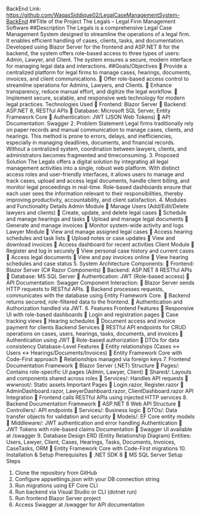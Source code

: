 BackEnd Link: https://github.com/WaqasSiddique02/LegalCaseManagementSystem-BackEnd
##Title of the Project
The Legals – Legal Firm Management Software
##Description
The Legals is a comprehensive Legal Case Management System designed to streamline the
operations of a legal firm. It enables efficient handling of cases, clients, tasks, and
documentation. Developed using Blazor Server for the frontend and ASP.NET 8 for the backend,
the system offers role-based access to three types of users: Admin, Lawyer, and Client. The
system ensures a secure, modern interface for managing legal data and interactions.
##Goals/Objectives
 Provide a centralized platform for legal firms to manage cases, hearings, documents,
invoices, and client communications.
 Offer role-based access control to streamline operations for Admins, Lawyers, and
Clients.
 Enhance transparency, reduce manual effort, and digitize the legal workflow.
 Implement secure, scalable, and responsive web technology for modern legal practices.
Technologies Used
 Frontend: Blazor Server
 Backend: ASP.NET 8, RESTful APIs
 Database: Microsoft SQL Server, Entity Framework Core
 Authentication: JWT (JSON Web Tokens)
 API Documentation: Swagger
2. Problem Statement
Legal firms traditionally rely on paper records and manual communication to manage cases,
clients, and hearings. This method is prone to errors, delays, and inefficiencies, especially in
managing deadlines, documents, and financial records. Without a centralized system,
coordination between lawyers, clients, and administrators becomes fragmented and timeconsuming.
3. Proposed Solution
The Legals offers a digital solution by integrating all legal management activities into a single,
robust web platform. With distinct access roles and user-friendly interfaces, it allows users to
manage and track cases, upload and access legal documents, handle client billing, and monitor
legal proceedings in real-time. Role-based dashboards ensure that each user sees the information
relevant to their responsibilities, thereby improving productivity, accountability, and client
satisfaction.
4. Modules and Functionality Details
Admin Module
 Manage Users (Add/Edit/Delete lawyers and clients)
 Create, update, and delete legal cases
 Schedule and manage hearings and tasks
 Upload and manage legal documents
 Generate and manage invoices
 Monitor system-wide activity and logs
Lawyer Module
 View and manage assigned legal cases
 Access hearing schedules and task lists
 Upload notes or case updates
 View and download invoices
 Access dashboard for recent activities
Client Module
 Register and log in securely
 View personal case history and current cases
 Access legal documents
 View and pay invoices online
 View hearing schedules and case status
5. System Architecture
Components:
 Frontend: Blazor Server (C# Razor Components)
 Backend: ASP.NET 8 RESTful APIs
 Database: MS SQL Server
 Authentication: JWT (Role-based access)
 API Documentation: Swagger
Component Interaction:
 Blazor Server sends HTTP requests to RESTful APIs.
 Backend processes requests, communicates with the database using Entity Framework
Core.
 Backend returns secured, role-filtered data to the frontend.
 Authentication and Authorization handled via JWT.
6. Features
Frontend Features
 Responsive UI with role-based dashboards
 Login and registration pages
 Case tracking views
 Hearing schedules
 Document access and invoice payment for clients
Backend Services
 RESTful API endpoints for CRUD operations on cases, users, hearings, tasks,
documents, and invoices
 Authentication using JWT
 Role-based authorization
 DTOs for data consistency
Database-Level Features
 Entity relationships (Cases ↔ Users ↔ Hearings/Documents/Invoices)
 Entity Framework Core with Code-First approach
 Relationships managed via foreign keys
7. Frontend Documentation
Framework
 Blazor Server (.NET)
Structure
 Pages/: Contains role-specific UI pages (Admin, Lawyer, Client)
 Shared/: Layouts and components shared across roles
 Services/: Handles API requests
 wwwroot/: Static assets
Important Pages
 Login.razor, Register.razor
 AdminDashboard.razor, LawyerDashboard.razor, ClientDashboard.razor
API Integration
 Frontend calls RESTful APIs using injected HTTP services
8. Backend Documentation
Framework
 ASP.NET 8 Web API
Structure
 Controllers/: API endpoints
 Services/: Business logic
 DTOs/: Data transfer objects for validation and security
 Models/: EF Core entity models
 Middleware/: JWT authentication and error handling
Authentication
 JWT Tokens with role-based claims
Documentation
 Swagger UI available at /swagger
9. Database Design
ERD (Entity Relationship Diagram)
Entities: Users, Lawyer, Client, Cases, Hearings, Tasks, Documents, Invoices, CaseTasks,
ORM
 Entity Framework Core with Code-First migrations
10. Installation & Setup
Prerequisites
 .NET SDK 8
 MS SQL Server
Setup Steps
1. Clone the repository from GitHub
2. Configure appsettings.json with your DB connection string
3. Run migrations using EF Core CLI
4. Run backend via Visual Studio or CLI (dotnet run)
5. Run frontend Blazor Server project
6. Access Swagger at /swagger for API documentation
